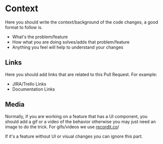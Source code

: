 # Context

Here you should write the context/background of the code changes, a
good format to follow is.

* What's the problem/feature
* How what you are doing solves/adds that problem/feature
* Anything you feel will help to understand your changes

## Links

Here you should add links that are related to this Pull Request. For
example:

* JIRA/Trello Links
* Documentation Links

## Media

Normally, if you are working on a feature that has a UI component, you
should add a gif or a video of the behavior otherwise you may just need
an image to do the trick. For gifs/videos we use [recordit.co](http://recordit.co)/

If it's a feature without UI or visual changes you can ignore this part.
